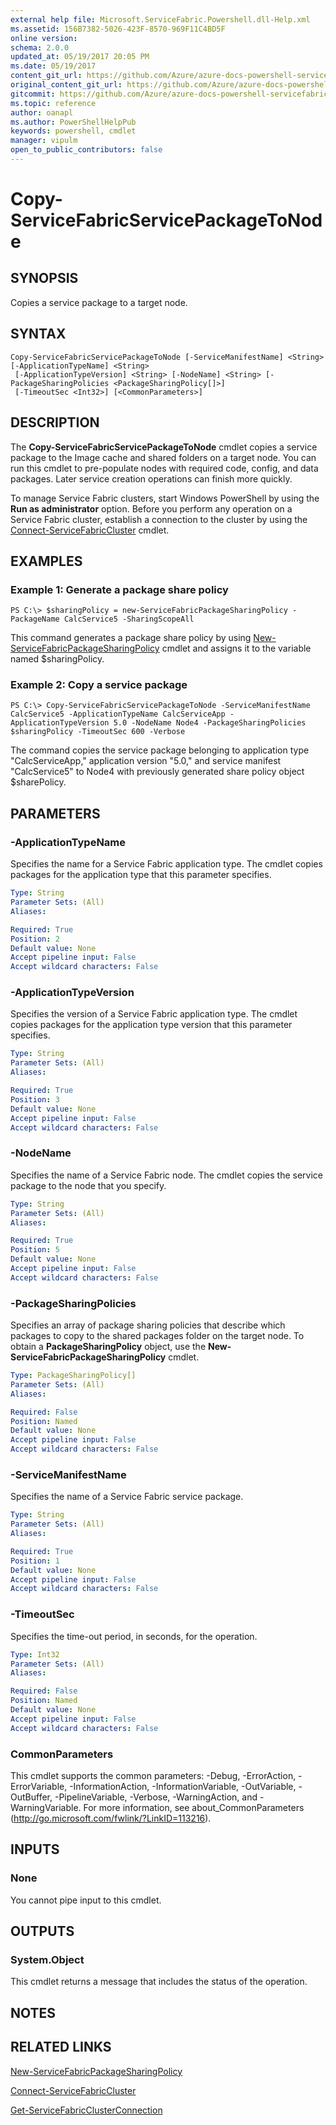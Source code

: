```yaml
---
external help file: Microsoft.ServiceFabric.Powershell.dll-Help.xml
ms.assetid: 156B7382-5026-423F-8570-969F11C4BD5F
online version:
schema: 2.0.0
updated_at: 05/19/2017 20:05 PM
ms.date: 05/19/2017
content_git_url: https://github.com/Azure/azure-docs-powershell-servicefabric/blob/master/Service-Fabric-cmdlets/ServiceFabric/vlatest/Copy-ServiceFabricServicePackageToNode.md
original_content_git_url: https://github.com/Azure/azure-docs-powershell-servicefabric/blob/master/Service-Fabric-cmdlets/ServiceFabric/vlatest/Copy-ServiceFabricServicePackageToNode.md
gitcommit: https://github.com/Azure/azure-docs-powershell-servicefabric/blob/8d4c81aabdfff50fd2bedea27942bd6899fa7bd1
ms.topic: reference
author: oanapl
ms.author: PowerShellHelpPub
keywords: powershell, cmdlet
manager: vipulm
open_to_public_contributors: false
---
```


# Copy-ServiceFabricServicePackageToNode

## SYNOPSIS
Copies a service package to a target node.

## SYNTAX

```
Copy-ServiceFabricServicePackageToNode [-ServiceManifestName] <String> [-ApplicationTypeName] <String>
 [-ApplicationTypeVersion] <String> [-NodeName] <String> [-PackageSharingPolicies <PackageSharingPolicy[]>]
 [-TimeoutSec <Int32>] [<CommonParameters>]
```

## DESCRIPTION
The **Copy-ServiceFabricServicePackageToNode** cmdlet copies a service package to the Image cache and shared folders on a target node.
You can run this cmdlet to pre-populate nodes with required code, config, and data packages.
Later service creation operations can finish more quickly.

To manage Service Fabric clusters, start Windows PowerShell by using the **Run as administrator** option.
Before you perform any operation on a Service Fabric cluster, establish a connection to the cluster by using the [Connect-ServiceFabricCluster](.\Connect-ServiceFabricCluster.md) cmdlet.

## EXAMPLES

### Example 1: Generate a package share policy
```
PS C:\> $sharingPolicy = new-ServiceFabricPackageSharingPolicy -PackageName CalcService5 -SharingScopeAll
```

This command generates a package share policy by using [New-ServiceFabricPackageSharingPolicy](.\New-ServiceFabricPackageSharingPolicy.md) cmdlet and assigns it to the variable named $sharingPolicy.

### Example 2: Copy a service package
```
PS C:\> Copy-ServiceFabricServicePackageToNode -ServiceManifestName CalcService5 -ApplicationTypeName CalcServiceApp -ApplicationTypeVersion 5.0 -NodeName Node4 -PackageSharingPolicies $sharingPolicy -TimeoutSec 600 -Verbose
```

The command copies the service package belonging to application type "CalcServiceApp," application version "5.0," and service manifest "CalcService5" to Node4 with previously generated share policy object $sharePolicy.

## PARAMETERS

### -ApplicationTypeName
Specifies the name for a Service Fabric application type.
The cmdlet copies packages for the application type that this parameter specifies.

```yaml
Type: String
Parameter Sets: (All)
Aliases: 

Required: True
Position: 2
Default value: None
Accept pipeline input: False
Accept wildcard characters: False
```

### -ApplicationTypeVersion
Specifies the version of a Service Fabric application type.
The cmdlet copies packages for the application type version that this parameter specifies.

```yaml
Type: String
Parameter Sets: (All)
Aliases: 

Required: True
Position: 3
Default value: None
Accept pipeline input: False
Accept wildcard characters: False
```

### -NodeName
Specifies the name of a Service Fabric node.
The cmdlet copies the service package to the node that you specify.

```yaml
Type: String
Parameter Sets: (All)
Aliases: 

Required: True
Position: 5
Default value: None
Accept pipeline input: False
Accept wildcard characters: False
```

### -PackageSharingPolicies
Specifies an array of package sharing policies that describe which packages to copy to the shared packages folder on the target node.
To obtain a **PackageSharingPolicy** object, use the **New-ServiceFabricPackageSharingPolicy** cmdlet.

```yaml
Type: PackageSharingPolicy[]
Parameter Sets: (All)
Aliases: 

Required: False
Position: Named
Default value: None
Accept pipeline input: False
Accept wildcard characters: False
```

### -ServiceManifestName
Specifies the name of a Service Fabric service package.

```yaml
Type: String
Parameter Sets: (All)
Aliases: 

Required: True
Position: 1
Default value: None
Accept pipeline input: False
Accept wildcard characters: False
```

### -TimeoutSec
Specifies the time-out period, in seconds, for the operation.

```yaml
Type: Int32
Parameter Sets: (All)
Aliases: 

Required: False
Position: Named
Default value: None
Accept pipeline input: False
Accept wildcard characters: False
```

### CommonParameters
This cmdlet supports the common parameters: -Debug, -ErrorAction, -ErrorVariable, -InformationAction, -InformationVariable, -OutVariable, -OutBuffer, -PipelineVariable, -Verbose, -WarningAction, and -WarningVariable. For more information, see about_CommonParameters (http://go.microsoft.com/fwlink/?LinkID=113216).

## INPUTS

### None
You cannot pipe input to this cmdlet.

## OUTPUTS

### System.Object
This cmdlet returns a message that includes the status of the operation.

## NOTES

## RELATED LINKS

[New-ServiceFabricPackageSharingPolicy](./New-ServiceFabricPackageSharingPolicy.md)

[Connect-ServiceFabricCluster](./Connect-ServiceFabricCluster.md)

[Get-ServiceFabricClusterConnection](./Get-ServiceFabricClusterConnection.md)
